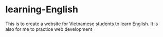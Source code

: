 # learning-English
This is to create a website for Vietnamese students to learn English. It is also for me to practice web development
